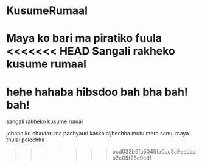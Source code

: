 # KusumeRumaal
Maya ko bari ma piratiko fuula
<<<<<<< HEAD
Sangali rakheko kusume rumaal
=======

hehe hahaba hibsdoo bah bha bah! bah!
=======
sangali rakheko kusume rumal

jobana ko chautari ma pachyauri kasko aljhechha
mutu mero sanu, maya thulai palechha
>>>>>>> bcd033b9fa5045fa0cc3a9eedacb2c05f25c9edf
